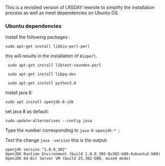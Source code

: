 This is a revisited version of LRSDAY rewrote to simplify the installation process as well as meet dependencies on Ubuntu OS.

### Ubuntu dependencies
 
 Install the following packages : 
 ```
 sudo apt-get install libbio-perl-perl
```

this will results in the installation of ```Bioperl```.


```
 sudo apt-get install libtext-soundex-perl
```


```
 sudo apt-get install libpq-dev
```



```
 sudo apt-get install python3.8
```

Install java 8: 

```
sudo apt install openjdk-8-jdk
```

set java 8 as default: 


```
sudo update-alternatives --config java
```

Type the number corresponding to   ```java-8-openjdk-* ```; 

Test the change   ``` java -version ``` this is the output:

```
openjdk version "1.8.0_302"
OpenJDK Runtime Environment (build 1.8.0_302-8u302-b08-0ubuntu2-b08)
OpenJDK 64-Bit Server VM (build 25.302-b08, mixed mode)
```
